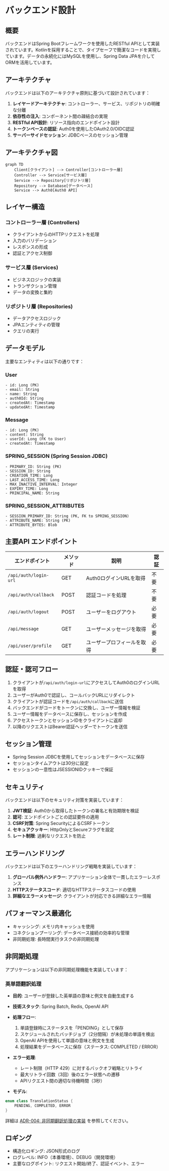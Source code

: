 # バックエンド設計

## 概要

バックエンドはSpring Bootフレームワークを使用したRESTful APIとして実装されています。Kotlinを採用することで、タイプセーフで簡潔なコードを実現しています。データの永続化にはMySQLを使用し、Spring Data JPAを介してORMを活用しています。

## アーキテクチャ

バックエンドは以下のアーキテクチャ原則に基づいて設計されています：

1. **レイヤードアーキテクチャ**: コントローラー、サービス、リポジトリの明確な分離
2. **依存性の注入**: コンポーネント間の疎結合の実現
3. **RESTful API設計**: リソース指向のエンドポイント設計
4. **トークンベースの認証**: Auth0を使用したOAuth2.0/OIDC認証
5. **サーバーサイドセッション**: JDBCベースのセッション管理

## アーキテクチャ図

```mermaid
graph TD
    Client[クライアント] --> Controller[コントローラー層]
    Controller --> Service[サービス層]
    Service --> Repository[リポジトリ層]
    Repository --> Database[データベース]
    Service --> Auth0[Auth0 API]
```

## レイヤー構造

### コントローラー層 (Controllers)
- クライアントからのHTTPリクエストを処理
- 入力のバリデーション
- レスポンスの形成
- 認証とアクセス制御

### サービス層 (Services)
- ビジネスロジックの実装
- トランザクション管理
- データの変換と集約

### リポジトリ層 (Repositories)
- データアクセスロジック
- JPAエンティティの管理
- クエリの実行

## データモデル

主要なエンティティは以下の通りです：

### User
```
- id: Long (PK)
- email: String
- name: String
- auth0Id: String
- createdAt: Timestamp
- updatedAt: Timestamp
```

### Message
```
- id: Long (PK)
- content: String
- userId: Long (FK to User)
- createdAt: Timestamp
```

### SPRING_SESSION (Spring Session JDBC)
```
- PRIMARY_ID: String (PK)
- SESSION_ID: String
- CREATION_TIME: Long
- LAST_ACCESS_TIME: Long
- MAX_INACTIVE_INTERVAL: Integer
- EXPIRY_TIME: Long
- PRINCIPAL_NAME: String
```

### SPRING_SESSION_ATTRIBUTES
```
- SESSION_PRIMARY_ID: String (PK, FK to SPRING_SESSION)
- ATTRIBUTE_NAME: String (PK)
- ATTRIBUTE_BYTES: Blob
```

## 主要API エンドポイント

| エンドポイント | メソッド | 説明 | 認証 |
|--------------|--------|------|-----|
| `/api/auth/login-url` | GET | Auth0ログインURLを取得 | 不要 |
| `/api/auth/callback` | POST | 認証コードを処理 | 不要 |
| `/api/auth/logout` | POST | ユーザーをログアウト | 必要 |
| `/api/message` | GET | ユーザーメッセージを取得 | 必要 |
| `/api/user/profile` | GET | ユーザープロフィールを取得 | 必要 |

## 認証・認可フロー

1. クライアントが`/api/auth/login-url`にアクセスしてAuth0のログインURLを取得
2. ユーザーがAuth0で認証し、コールバックURLにリダイレクト
3. クライアントが認証コードを`/api/auth/callback`に送信
4. バックエンドがコードをトークンに交換し、ユーザー情報を検証
5. ユーザー情報をデータベースに保存し、セッションを作成
6. アクセストークンとセッションIDをクライアントに返却
7. 以降のリクエストはBearer認証ヘッダーでトークンを送信

## セッション管理

- Spring Session JDBCを使用してセッションをデータベースに保存
- セッションタイムアウトは30分に設定
- セッションの一意性はJSESSIONIDクッキーで保証

## セキュリティ

バックエンドは以下のセキュリティ対策を実装しています：

1. **JWT検証**: Auth0から取得したトークンの署名と有効期限を検証
2. **認可**: エンドポイントごとの認証要件の適用
3. **CSRF対策**: Spring SecurityによるCSRFトークン
4. **セキュアクッキー**: HttpOnlyとSecureフラグを設定
5. **レート制限**: 過剰なリクエストを防止

## エラーハンドリング

バックエンドは以下のエラーハンドリング戦略を実装しています：

1. **グローバル例外ハンドラー**: アプリケーション全体で一貫したエラーレスポンス
2. **HTTPステータスコード**: 適切なHTTPステータスコードの使用
3. **詳細なエラーメッセージ**: クライアントが対応できる詳細なエラー情報

## パフォーマンス最適化

- キャッシング: メモリ内キャッシュを使用
- コネクションプーリング: データベース接続の効率的な管理
- 非同期処理: 長時間実行タスクの非同期処理

## 非同期処理

アプリケーションは以下の非同期処理機能を実装しています：

### 英単語翻訳処理

- **目的**: ユーザーが登録した英単語の意味と例文を自動生成する
- **技術スタック**: Spring Batch, Redis, OpenAI API
- **処理フロー**:
  1. 単語登録時にステータスを「PENDING」として保存
  2. スケジュールされたバッチジョブ（2分間隔）が未処理の単語を検出
  3. OpenAI APIを使用して単語の意味と例文を生成
  4. 処理結果をデータベースに保存（ステータス: COMPLETED / ERROR）

- **エラー処理**:
  - レート制限（HTTP 429）に対するバックオフ戦略とリトライ
  - 最大リトライ回数（3回）後のエラー状態への遷移
  - APIリクエスト間の適切な待機時間（3秒）

- **モデル**: 
```kotlin
enum class TranslationStatus {
    PENDING, COMPLETED, ERROR
}
```

詳細は [ADR-004: 非同期翻訳処理の実装](./adr/ADR-004-Async-Translation.md) を参照してください。

## ロギング

- 構造化ロギング: JSON形式のログ
- ログレベル: INFO（本番環境）、DEBUG（開発環境）
- 主要なログポイント: リクエスト開始/終了、認証イベント、エラー 